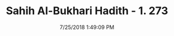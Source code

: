 ---
title        : "Sahih Al-Bukhari Hadith - 1. 273"
date         : 7/25/2018 1:49:09 PM
draft        : false
type         : "hadith"
layout       : "hadith"
BookCode     : "SHB"
VolumeNumber : "1"
HadithNumber : "273"
categories  :  ["Ghusl-Bathing and not washing parts again which have been washed in ablution"]
tags  :  ["Maimuna"]
---